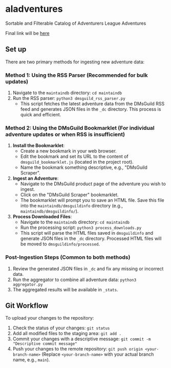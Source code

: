 # aladventures
Sortable and Filterable Catalog of Adventurers League Adventures

Final link will be [here](https://hoshisabi.com/al_adventure_catalog/)

## Set up

There are two primary methods for ingesting new adventure data:

### Method 1: Using the RSS Parser (Recommended for bulk updates)

1.  Navigate to the `maintaindb` directory: `cd maintaindb`
2.  Run the RSS parser: `python3 dmsguild_rss_parser.py`
    *   This script fetches the latest adventure data from the DMsGuild RSS feed and generates JSON files in the `_dc` directory. This process is quick and efficient.

### Method 2: Using the DMsGuild Bookmarklet (For individual adventure updates or when RSS is insufficient)

1.  **Install the Bookmarklet**:
    *   Create a new bookmark in your web browser.
    *   Edit the bookmark and set its URL to the content of `dmsguild_bookmarklet.js` (located in the project root).
    *   Name the bookmark something descriptive, e.g., "DMsGuild Scraper".
2.  **Ingest an Adventure**:
    *   Navigate to the DMsGuild product page of the adventure you wish to ingest.
    *   Click on the "DMsGuild Scraper" bookmarklet.
    *   The bookmarklet will prompt you to save an HTML file. Save this file into the `maintaindb/dmsguildinfo` directory (e.g., `maintaindb/dmsguildinfo/`).
3.  **Process Downloaded Files**:
    *   Navigate to the `maintaindb` directory: `cd maintaindb`
    *   Run the processing script: `python3 process_downloads.py`
    *   This script will parse the HTML files saved in `dmsguildinfo` and generate JSON files in the `_dc` directory. Processed HTML files will be moved to `dmsguildinfo/processed`.

### Post-Ingestion Steps (Common to both methods)

1.  Review the generated JSON files in `_dc` and fix any missing or incorrect data.
2.  Run the aggregator to combine all adventure data: `python3 aggregator.py`
3.  The aggregated results will be available in `_stats`.

## Git Workflow

To upload your changes to the repository:

1.  Check the status of your changes: `git status`
2.  Add all modified files to the staging area: `git add .`
3.  Commit your changes with a descriptive message: `git commit -m "Descriptive commit message"`
4.  Push your changes to the remote repository: `git push origin <your-branch-name>` (Replace `<your-branch-name>` with your actual branch name, e.g., `main`).
